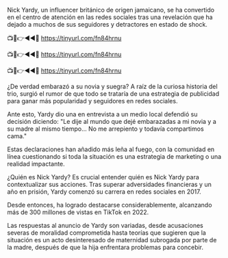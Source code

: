Nick Yardy, un influencer británico de origen jamaicano, se ha convertido en el centro de atención en las redes sociales tras una revelación que ha dejado a muchos de sus seguidores y detractores en estado de shock.

📺📱👉◄◄🔴  https://tinyurl.com/fn84hrnu

📺📱👉◄◄🔴  https://tinyurl.com/fn84hrnu

📺📱👉◄◄🔴  https://tinyurl.com/fn84hrnu


¿De verdad embarazó a su novia y suegra?
A raíz de la curiosa historia del trio, surgió el rumor de que todo se trataría de una estrategia de publicidad para ganar más popularidad y seguidores en redes sociales.

Ante esto, Yardy dio una en entrevista a un medio local defendió su decisión diciendo: "Le dije al mundo que dejé embarazadas a mi novia y a su madre al mismo tiempo... No me arrepiento y todavía compartimos cama."

Estas declaraciones han añadido más leña al fuego, con la comunidad en línea cuestionando si toda la situación es una estrategia de marketing o una realidad impactante.


¿Quién es Nick Yardy?
Es crucial entender quién es Nick Yardy para contextualizar sus acciones. Tras superar adversidades financieras y un año en prisión, Yardy comenzó su carrera en redes sociales en 2017.

Desde entonces, ha logrado destacarse considerablemente, alcanzando más de 300 millones de vistas en TikTok en 2022.

Las respuestas al anuncio de Yardy son variadas, desde acusaciones severas de moralidad comprometida hasta teorías que sugieren que la situación es un acto desinteresado de maternidad subrogada por parte de la madre, después de que la hija enfrentara problemas para concebir.
